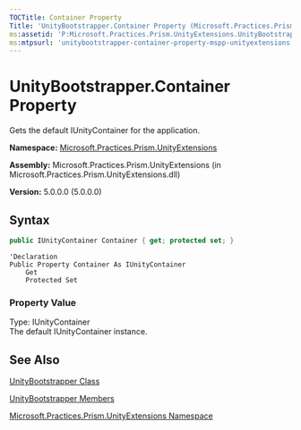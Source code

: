 ```yaml
---
TOCTitle: Container Property
Title: 'UnityBootstrapper.Container Property (Microsoft.Practices.Prism.UnityExtensions)'
ms:assetid: 'P:Microsoft.Practices.Prism.UnityExtensions.UnityBootstrapper.Container'
ms:mtpsurl: 'unitybootstrapper-container-property-mspp-unityextensions.md'
---
```



# UnityBootstrapper.Container Property

Gets the default IUnityContainer for the application.

**Namespace:** [Microsoft.Practices.Prism.UnityExtensions](/patterns-practices/reference/mspp-unityextensions-namespace)

**Assembly:** Microsoft.Practices.Prism.UnityExtensions (in Microsoft.Practices.Prism.UnityExtensions.dll)

**Version:** 5.0.0.0 (5.0.0.0)

## Syntax
```C#
public IUnityContainer Container { get; protected set; }
```
```VB
'Declaration
Public Property Container As IUnityContainer
	Get
	Protected Set
```
### Property Value

Type: IUnityContainer   
The default IUnityContainer instance.

## See Also

[UnityBootstrapper Class](/patterns-practices/reference/unitybootstrapper-class-mspp-unityextensions)

[UnityBootstrapper Members](/patterns-practices/reference/unitybootstrapper-members-mspp-unityextensions)

[Microsoft.Practices.Prism.UnityExtensions Namespace](/patterns-practices/reference/mspp-unityextensions-namespace)
